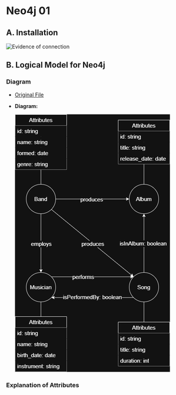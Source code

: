 # Neo4j 01

## A. Installation

![Evidence of connection](/m165-NoSQL/x-resources/n/01/connection.png)

## B. Logical Model for Neo4j

### Diagram

- [Original File](/m165-NoSQL/x-resources/n/01/logical-model)
- **Diagram:**

  ![Image of logical model](/m165-NoSQL/x-resources/n/01/logical-model.png)

### Explanation of Attributes
